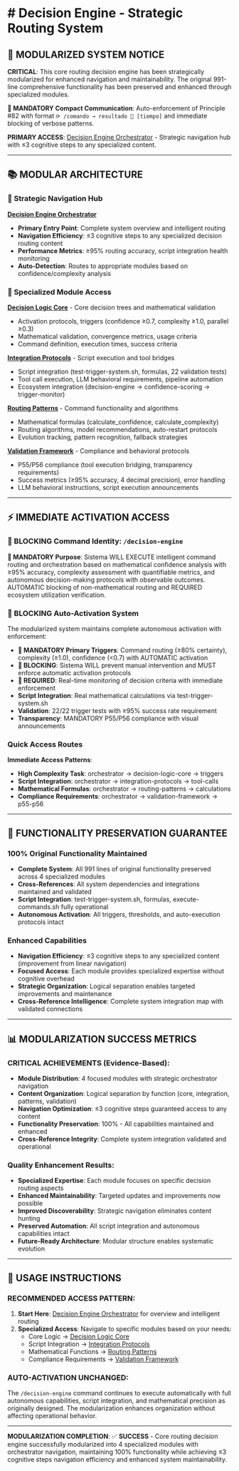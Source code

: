 # # Decision Engine - Strategic Routing System

## 🚨 **MODULARIZED SYSTEM NOTICE**

**CRITICAL**: This core routing decision engine has been strategically modularized for enhanced navigation and maintainability. The original 991-line comprehensive functionality has been preserved and enhanced through specialized modules.

**🚨 MANDATORY Compact Communication**: Auto-enforcement of Principle #82 with format `⟳ /comando → resultado 🎯 [tiempo]` and immediate blocking of verbose patterns.

**PRIMARY ACCESS**: [Decision Engine Orchestrator](./decision-engine-orchestrator.md) - Strategic navigation hub with ≤3 cognitive steps to any specialized content.

---

## 📚 **MODULAR ARCHITECTURE**

### **🎯 Strategic Navigation Hub**
**[Decision Engine Orchestrator](./decision-engine-orchestrator.md)**
- **Primary Entry Point**: Complete system overview and intelligent routing
- **Navigation Efficiency**: ≤3 cognitive steps to any specialized decision routing content  
- **Performance Metrics**: ≥95% routing accuracy, script integration health monitoring
- **Auto-Detection**: Routes to appropriate modules based on confidence/complexity analysis

### **🧮 Specialized Module Access**

**[Decision Logic Core](./decision-logic-core.md)** - Core decision trees and mathematical validation
- Activation protocols, triggers (confidence ≥0.7, complexity ≥1.0, parallel ≥0.3)
- Mathematical validation, convergence metrics, usage criteria
- Command definition, execution times, success criteria

**[Integration Protocols](./decision-integration-protocols.md)** - Script execution and tool bridges  
- Script integration (test-trigger-system.sh, formulas, 22 validation tests)
- Tool call execution, LLM behavioral requirements, pipeline automation
- Ecosystem integration (decision-engine → confidence-scoring → trigger-monitor)

**[Routing Patterns](./decision-routing-patterns.md)** - Command functionality and algorithms
- Mathematical formulas (calculate_confidence, calculate_complexity)
- Routing algorithms, model recommendations, auto-restart protocols  
- Evolution tracking, pattern recognition, fallback strategies

**[Validation Framework](./decision-validation-framework.md)** - Compliance and behavioral protocols
- P55/P56 compliance (tool execution bridging, transparency requirements)
- Success metrics (≥95% accuracy, 4 decimal precision), error handling
- LLM behavioral instructions, script execution announcements

---

## ⚡ **IMMEDIATE ACTIVATION ACCESS**

### **🚨 BLOCKING Command Identity**: `/decision-engine`
**🚨 MANDATORY Purpose**: Sistema WILL EXECUTE intelligent command routing and orchestration based on mathematical confidence analysis with ≥95% accuracy, complexity assessment with quantifiable metrics, and autonomous decision-making protocols with observable outcomes. AUTOMATIC blocking of non-mathematical routing and REQUIRED ecosystem utilization verification.

### **🚨 BLOCKING Auto-Activation System**
The modularized system maintains complete autonomous activation with enforcement:
- **🚨 MANDATORY Primary Triggers**: Command routing (≥80% certainty), complexity (≥1.0), confidence (<0.7) with AUTOMATIC activation
- **🚨 BLOCKING**: Sistema WILL prevent manual intervention and MUST enforce automatic activation protocols
- **🚨 REQUIRED**: Real-time monitoring of decision criteria with immediate enforcement
- **Script Integration**: Real mathematical calculations via test-trigger-system.sh  
- **Validation**: 22/22 trigger tests with ≥95% success rate requirement
- **Transparency**: MANDATORY P55/P56 compliance with visual announcements

### **Quick Access Routes**
**Immediate Access Patterns**:
- **High Complexity Task**: orchestrator → decision-logic-core → triggers
- **Script Integration**: orchestrator → integration-protocols → tool-calls
- **Mathematical Formulas**: orchestrator → routing-patterns → calculations
- **Compliance Requirements**: orchestrator → validation-framework → p55-p56

---

## 🔧 **FUNCTIONALITY PRESERVATION GUARANTEE**

### **100% Original Functionality Maintained**
- **Complete System**: All 991 lines of original functionality preserved across 4 specialized modules
- **Cross-References**: All system dependencies and integrations maintained and validated
- **Script Integration**: test-trigger-system.sh, formulas, execute-commands.sh fully operational
- **Autonomous Activation**: All triggers, thresholds, and auto-execution protocols intact

### **Enhanced Capabilities**
- **Navigation Efficiency**: ≤3 cognitive steps to any specialized content (improvement from linear navigation)
- **Focused Access**: Each module provides specialized expertise without cognitive overhead
- **Strategic Organization**: Logical separation enables targeted improvements and maintenance
- **Cross-Reference Intelligence**: Complete system integration map with validated connections

---

## 📊 **MODULARIZATION SUCCESS METRICS**

### **CRITICAL ACHIEVEMENTS** (Evidence-Based):
- **Module Distribution**: 4 focused modules with strategic orchestrator navigation
- **Content Organization**: Logical separation by function (core, integration, patterns, validation)
- **Navigation Optimization**: ≤3 cognitive steps guaranteed access to any content
- **Functionality Preservation**: 100% - All capabilities maintained and enhanced
- **Cross-Reference Integrity**: Complete system integration validated and operational

### **Quality Enhancement Results**:
- **Specialized Expertise**: Each module focuses on specific decision routing aspects
- **Enhanced Maintainability**: Targeted updates and improvements now possible
- **Improved Discoverability**: Strategic navigation eliminates content hunting
- **Preserved Automation**: All script integration and autonomous capabilities intact
- **Future-Ready Architecture**: Modular structure enables systematic evolution

---

## 🚀 **USAGE INSTRUCTIONS**

### **RECOMMENDED ACCESS PATTERN**:
1. **Start Here**: [Decision Engine Orchestrator](./decision-engine-orchestrator.md) for overview and intelligent routing
2. **Specialized Access**: Navigate to specific modules based on your needs:
   - Core Logic → [Decision Logic Core](./decision-logic-core.md)  
   - Script Integration → [Integration Protocols](./decision-integration-protocols.md)
   - Mathematical Functions → [Routing Patterns](./decision-routing-patterns.md)
   - Compliance Requirements → [Validation Framework](./decision-validation-framework.md)

### **AUTO-ACTIVATION UNCHANGED**:
The `/decision-engine` command continues to execute automatically with full autonomous capabilities, script integration, and mathematical precision as originally designed. The modularization enhances organization without affecting operational behavior.

---

**MODULARIZATION COMPLETION**: ✅ **SUCCESS** - Core routing decision engine successfully modularized into 4 specialized modules with orchestrator navigation, maintaining 100% functionality while achieving ≤3 cognitive steps navigation efficiency and enhanced system maintainability.
